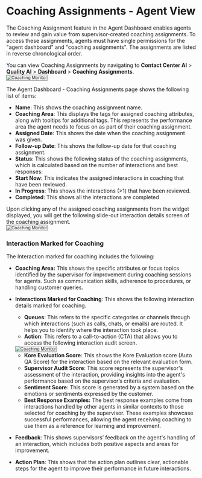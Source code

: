 # **Coaching Assignments - Agent View**

The Coaching Assignment feature in the Agent Dashboard enables agents to review and gain value from supervisor-created coaching assignments. To access these assignments, agents must have single permissions for the "agent dashboard" and "coaching assignments". The assignments are listed in reverse chronological order.

You can view Coaching Assignments by navigating to **Contact Center AI** > **Quality AI** > **Dashboard** > **Coaching Assignments**.  
<img src="../coaching-assignments/images/coaching-assignments-agent-view.png" alt="Coaching Monitor" title="Coaching Monitor" style="border: 1px solid gray; zoom:80%;">

The Agent Dashboard - Coaching Assignments page shows the following list of items:

* **Name**: This shows the coaching assignment name.
* **Coaching Area**: This displays the tags for assigned coaching attributes, along with tooltips for additional tags. This represents the performance area the agent needs to focus on as part of their coaching assignment.
* **Assigned Date**: This shows the date when the coaching assignment was given.
* **Follow-up Date**: This shows the follow-up date for that coaching assignment.
* **Status**: This shows the following status of the coaching assignments, which is calculated based on the number of interactions and best responses:
* **Start Now**: This indicates the assigned interactions in coaching that have been reviewed.
* **In Progress**: This shows the interactions (>1) that have been reviewed.
* **Completed**: This shows all the interactions are completed

Upon clicking any of the assigned coaching assignments from the widget displayed, you will get the following slide-out interaction details screen of the coaching assignment.  
<img src="../coaching-assignments/images/coaching-assignments-slideout-interactions1.png" alt="Coaching Monitor" title="Coaching Monitor" style="border: 1px solid gray; zoom:80%;">

### **Interaction Marked for Coaching**

The Interaction marked for coaching includes the following:

* **Coaching Area:** This shows the specific attributes or focus topics identified by the supervisor for improvement during coaching sessions for agents. Such as communication skills, adherence to procedures, or handling customer queries.
* **Interactions Marked for Coaching**: This shows the following interaction details marked for coaching.
    * **Queues**: This refers to the specific categories or channels through which interactions (such as calls, chats, or emails) are routed. It helps you to identify where the interaction took place.
    * **Action**: This refers to a call-to-action (CTA) that allows you to access the following interaction audit screen.  
    <img src="../coaching-assignments/images/interaction-audit-status-coaching-assignement.png" alt="Coaching Monitor" title="Coaching Monitor" style="border: 1px solid gray; zoom:80%;">

    * **Kore Evaluation Score**: This shows the Kore Evaluation score (Auto QA Score) for the interaction based on the relevant evaluation form.
    * **Supervisor Audit Score**: This score represents the supervisor's assessment of the interaction, providing insights into the agent's performance based on the supervisor’s criteria and evaluation.
    * **Sentiment Score**: This score is generated by a system based on the emotions or sentiments expressed by the customer.
    * **Best Response Examples:** The best response examples come from interactions handled by other agents in similar contexts to those selected for coaching by the supervisor. These examples showcase successful performances, allowing the agent receiving coaching to use them as a reference for learning and improvement.
    
* **Feedback**: This shows supervisors’ feedback on the agent's handling of an interaction, which includes both positive aspects and areas for improvement.
* **Action Plan**: This shows that the action plan outlines clear, actionable steps for the agent to improve their performance in future interactions.